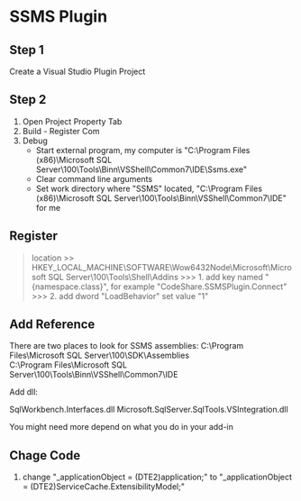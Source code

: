 ﻿SSMS Plugin
================================

Step 1
--------------------------------
Create a Visual Studio Plugin Project

Step 2
--------------------------------
1. Open Project Property Tab
2. Build - Register Com
3. Debug
    -   Start external program, my computer is "C:\Program Files (x86)\Microsoft SQL Server\100\Tools\Binn\VSShell\Common7\IDE\Ssms.exe"
    -   Clear command line arguments
    -   Set work directory where "SSMS" located, "C:\Program Files (x86)\Microsoft SQL Server\100\Tools\Binn\VSShell\Common7\IDE\" for me

Register
--------------------------------
>   location 
    >>  HKEY_LOCAL_MACHINE\SOFTWARE\Wow6432Node\Microsoft\Microsoft SQL Server\100\Tools\Shell\Addins
        >>>   1.    add key named "{namespace.class}", for example "CodeShare.SSMSPlugin.Connect"
        >>>   2.    add dword "LoadBehavior" set value "1"

Add Reference
-------------------------------
There are two places to look for SSMS assemblies:
C:\Program Files\Microsoft SQL Server\100\SDK\Assemblies\
C:\Program Files\Microsoft SQL Server\100\Tools\Binn\VSShell\Common7\IDE

Add dll:

SqlWorkbench.Interfaces.dll
Microsoft.SqlServer.SqlTools.VSIntegration.dll

You might need more depend on what you do in your add-in



Chage Code
-------------------------------
1.  change "_applicationObject = (DTE2)application;" to "_applicationObject = (DTE2)ServiceCache.ExtensibilityModel;"
    